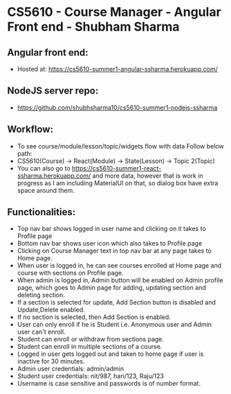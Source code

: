 # CS5610 - Course Manager - Angular Front end - Shubham Sharma

## Angular front end:
- Hosted at: https://cs5610-summer1-angular-ssharma.herokuapp.com/

## NodeJS server repo:
- https://github.com/shubhsharma10/cs5610-summer1-nodejs-ssharma

## Workflow:
- To see course/module/lesson/topic/widgets flow with data Follow below path:
- CS5610(Course) -> React(Module) -> State(Lesson) -> Topic 2(Topic)
- You can also go to https://cs5610-summer1-react-ssharma.herokuapp.com/ and
  more data, however that is work in progress as I am including MaterialUI on that,
  so dialog box have extra space around them.

## Functionalities:
- Top nav bar shows logged in user name and clicking on it takes to Profile page
- Bottom nav bar shows user icon which also takes to Profile page
- Clicking on Course Manager text in top nav bar at any page takes to Home page.
- When user is logged in, he can see courses enrolled at Home page and course with sections
  on Profile page.
- When admin is logged in, Admin button will be enabled on Admin profile page, which 
  goes to Admin page for adding, updating section and deleting section.
- If a section is selected for update, Add Section button is disabled and Update,Delete enabled.
- If no section is selected, then Add Section is enabled.
- User can only enroll if he is Student i.e. Anonymous user and Admin user can't enroll.
- Student can enroll or withdraw from sections page.
- Student can enroll in multiple sections of a course.
- Logged in user gets logged out and taken to home page if user is inactive for 30 minutes.
- Admin user credentials: admin/admin
- Student user credentials: nit/987, hari/123, Raju/123
- Username is case sensitive and passwords is of number format.

